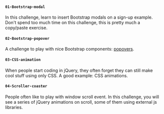 #### `01-Bootstrap-modal`
In this challenge, learn to insert Bootstrap modals on a sign-up example. Don't spend too much time on this challenge, this is pretty much a copy/paste exercise.

#### `02-Bootstrap-popover`
A challenge to play with nice Bootstrap components: [popovers](http://getbootstrap.com/javascript/#popovers).

#### `03-CSS-animation`
When people start coding in jQuery, they often forget they can still make cool stuff using only CSS. A good example: CSS animations.

#### `04-Scroller-coaster`
People often like to play with window scroll event. In this challenge, you will see a series of jQuery animations on scroll, some of them using external js libraries.